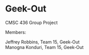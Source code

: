 # Geek-Out
CMSC 436 Group Project

Members:

Jeffrey Robbins, Team 15, Geek-Out  
Manogna Konduri, Team 15, Geek-Out

